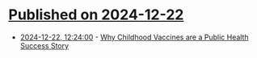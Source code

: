 # [Published on 2024-12-22](index.md)

* [2024-12-22, 12:24:00](https://soylentnews.org/article.pl?sid=24/12/21/1347204&from=rss) - [Why Childhood Vaccines are a Public Health Success Story](https://soylentnews.org/article.pl?sid=24/12/21/1347204&from=rss)
